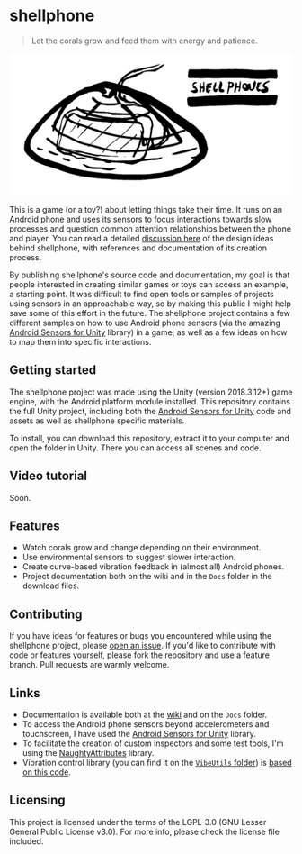 # shellphone

> Let the corals grow and feed them with energy and patience.

![An early sketch of the shellphone project](https://github.com/enricllagostera/shellphone/blob/master/shellphone-social.png?raw=true)

This is a game (or a toy?) about letting things take their time. It runs on an Android phone and uses its sensors to focus interactions towards slow processes and question common attention relationships between the phone and player. You can read a detailed [discussion here](https://github.com/enricllagostera/shellphone/wiki/Discussion) of the design ideas behind shellphone, with references and documentation of its creation process.

By publishing shellphone's source code and documentation, my goal is that people interested in creating similar games or toys can access an example, a starting point. It was difficult to find open tools or samples of projects using sensors in an approachable way, so by making this public I might help save some of this effort in the future. The shellphone project contains a few different samples on how to use Android phone sensors (via the amazing [Android Sensors for Unity](https://github.com/mmeiburg/unityAndroidSensors) library) in a game, as well as a few ideas on how to map them into specific interactions.

## Getting started

The shellphone project was made using the Unity (version 2018.3.12+) game engine, with the Android platform module installed. This repository contains the full Unity project, including both the [Android Sensors for Unity](https://github.com/mmeiburg/unityAndroidSensors) code and assets as well as shellphone specific materials.

To install, you can download this repository, extract it to your computer and open the folder in Unity. There you can access all scenes and code.

## Video tutorial

Soon.

## Features

* Watch corals grow and change depending on their environment.
* Use environmental sensors to suggest slower interaction.
* Create curve-based vibration feedback in (almost all) Android phones.
* Project documentation both on the wiki and in the `Docs` folder in the download files.

## Contributing

If you have ideas for features or bugs you encountered while using the shellphone project, please [open an issue](https://github.com/enricllagostera/shellphone/issues). If you'd like to contribute with code or features yourself, please fork the repository and use a feature branch. Pull requests are warmly welcome.

## Links

* Documentation is available both at the [wiki](https://github.com/enricllagostera/shellphone/wiki) and on the `Docs` folder.
* To access the Android phone sensors beyond accelerometers and touchscreen, I have used the [Android Sensors for Unity](https://github.com/mmeiburg/unityAndroidSensors) library.
* To facilitate the creation of custom inspectors and some test tools, I'm using the [NaughtyAttributes](https://github.com/dbrizov/NaughtyAttributes) library.
* Vibration control library (you can find it on the [`VibeUtils` folder](Assets/Shellphone/VibeUtils)) is [based on this code](https://gist.github.com/aVolpe/707c8cf46b1bb8dfb363).

## Licensing

This project is licensed under the terms of the LGPL-3.0 (GNU Lesser General Public License v3.0). For more info, please check the license file included.
